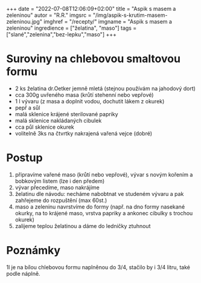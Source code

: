 
+++
date = "2022-07-08T12:06:09+02:00"
title = "Aspik s masem a zeleninou"
autor = "R.R."
imgsrc = "/img/aspik-s-krutim-masem-zeleninou.jpg"
imghref = "/recepty/"
imgname = "Aspik s masem a zeleninou"
ingredience = ["želatina", "maso"]
tags = ["slané","zelenina","bez-lepku","maso"]
+++

# Suroviny na chlebovou smaltovou formu

- 2 ks želatina dr.Oetker jemně mletá (stejnou používám na jahodový dort)
- cca 300g  uvřeného masa (krůtí stehenní nebo vepřové)
- 1 l vývaru  (z masa a doplnit vodou, dochutit lákem z okurek)
- pepř  a sůl
- malá sklenice krájené sterilované papriky 
- malá sklenice nakládaných cibulek
- cca půl sklenice okurek
- volitelně 3ks na čtvrtky nakrajená vařená vejce (dobré)


# Postup

1. připravíme vařené maso (krůtí nebo vepřové), vývar s novým kořením a bobkovým listem (lze i den předem)
2. vývar přecedíme, maso nakrájíme
3. želatinu dle návodu: necháme nabobtnat ve studeném vývaru a pak zahřejeme do rozpuštění (max 60st.)
3. maso a zeleninu navrstvíme do formy (např. na dno formy nasekané okurky, na to krájené maso, vrstva papriky a ankonec cibulky s trochou okurek)
4. zalijeme teplou želatinou a dáme do ledničky ztuhnout



# Poznámky
1l je na bílou chlebovou formu naplněnou do 3/4, stačilo by i 3/4 litru, také podle náplně.